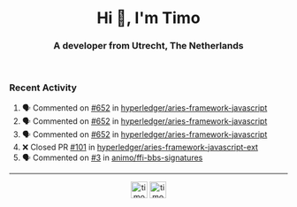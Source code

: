 <h1 align="center">Hi 👋, I'm Timo</h1>
<h3 align="center">A developer from Utrecht, The Netherlands</h3>
<br/>
<!-- https://github.com/rahuldkjain/github-profile-readme-generator --!>

<!--  <p align="left"><img src="https://github-readme-stats.vercel.app/api?username=timoglastra&show_icons=true&count_private=true&" alt="timoglastra" /></p> --!>

<!--
Github language stats
<p align="left"><img src="https://github-readme-stats.vercel.app/api/top-langs/?username=timoglastra&layout=compact" alt="timoglastra" /><p>
-->

<!-- Codestats language stats -->
<!-- <p align="left"><img src="https://codestats-readme.vercel.app/api/top-langs/?username=timoglastra&layout=compact&language_count=12" alt="timoglastra" /><p>    --!>
  
<h3>Recent Activity</h3>

<!--START_SECTION:activity-->
1. 🗣 Commented on [#652](https://github.com/hyperledger/aries-framework-javascript/issues/652) in [hyperledger/aries-framework-javascript](https://github.com/hyperledger/aries-framework-javascript)
2. 🗣 Commented on [#652](https://github.com/hyperledger/aries-framework-javascript/issues/652) in [hyperledger/aries-framework-javascript](https://github.com/hyperledger/aries-framework-javascript)
3. 🗣 Commented on [#652](https://github.com/hyperledger/aries-framework-javascript/issues/652) in [hyperledger/aries-framework-javascript](https://github.com/hyperledger/aries-framework-javascript)
4. ❌ Closed PR [#101](https://github.com/hyperledger/aries-framework-javascript-ext/pull/101) in [hyperledger/aries-framework-javascript-ext](https://github.com/hyperledger/aries-framework-javascript-ext)
5. 🗣 Commented on [#3](https://github.com/animo/ffi-bbs-signatures/issues/3) in [animo/ffi-bbs-signatures](https://github.com/animo/ffi-bbs-signatures)
<!--END_SECTION:activity-->

---

<p align="center">
<a href="https://twitter.com/timoglastra" target="blank"><img align="center" src="https://cdn.jsdelivr.net/npm/simple-icons@3.0.1/icons/twitter.svg" alt="timoglastra" height="30" width="30" /></a>
<a href="https://linkedin.com/in/timoglastra" target="blank"><img align="center" src="https://cdn.jsdelivr.net/npm/simple-icons@3.0.1/icons/linkedin.svg" alt="timoglastra" height="30" width="30" /></a>
</p>



